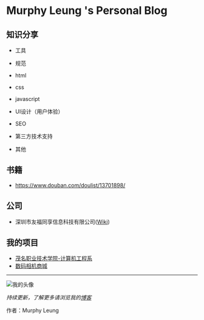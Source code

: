 # Murphy Leung 's Personal Blog



## 知识分享

- 工具

- 规范

- html

- css

- javascript

- UI设计（用户体验）

- SEO

- 第三方技术支持

- 其他



## 书籍

- https://www.douban.com/doulist/13701898/



## 公司

- 深圳市友福同享信息科技有限公司([Wiki](http://wiki.ufutx.net/doku.php?id=webenvconfig))



## 我的项目

- [茂名职业技术学院-计算机工程系](http://www.mmvtc.cn/templet/jsjgcx/index.jsp)
- [数码相机商城](http://1025623017.hgfree.kuxier.club)



------

![我的头像](https://avatars1.githubusercontent.com/u/13571820?v=3&s=50)

_持续更新，了解更多请浏览我的[博客](http://1025623017.github.io/blog)_

作者：Murphy Leung